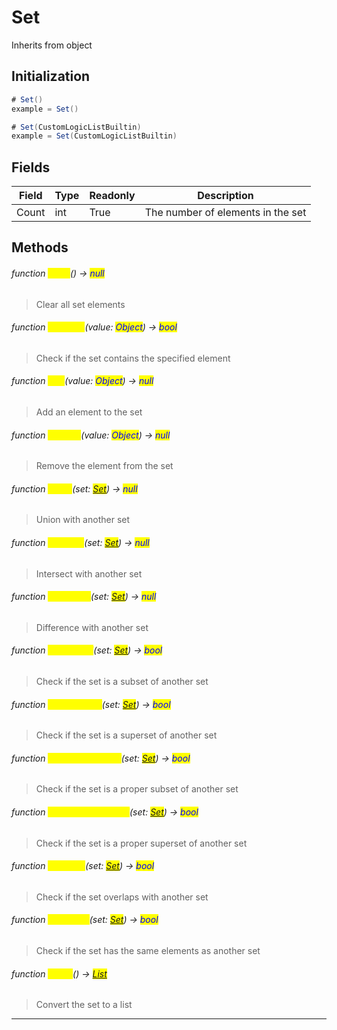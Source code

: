 # Set
Inherits from object
## Initialization
```csharp
# Set()
example = Set()

# Set(CustomLogicListBuiltin)
example = Set(CustomLogicListBuiltin)
```
## Fields
|Field|Type|Readonly|Description|
|---|---|---|---|
|Count|int|True|The number of elements in the set|
## Methods
###### function <mark style="color:yellow;">Clear</mark>() → <mark style="color:blue;">null</mark>
> Clear all set elements

###### function <mark style="color:yellow;">Contains</mark>(value: <mark style="color:blue;">Object</mark>) → <mark style="color:blue;">bool</mark>
> Check if the set contains the specified element

###### function <mark style="color:yellow;">Add</mark>(value: <mark style="color:blue;">Object</mark>) → <mark style="color:blue;">null</mark>
> Add an element to the set

###### function <mark style="color:yellow;">Remove</mark>(value: <mark style="color:blue;">Object</mark>) → <mark style="color:blue;">null</mark>
> Remove the element from the set

###### function <mark style="color:yellow;">Union</mark>(set: <mark style="color:blue;">[Set](../objects/Set.md)</mark>) → <mark style="color:blue;">null</mark>
> Union with another set

###### function <mark style="color:yellow;">Intersect</mark>(set: <mark style="color:blue;">[Set](../objects/Set.md)</mark>) → <mark style="color:blue;">null</mark>
> Intersect with another set

###### function <mark style="color:yellow;">Difference</mark>(set: <mark style="color:blue;">[Set](../objects/Set.md)</mark>) → <mark style="color:blue;">null</mark>
> Difference with another set

###### function <mark style="color:yellow;">IsSubsetOf</mark>(set: <mark style="color:blue;">[Set](../objects/Set.md)</mark>) → <mark style="color:blue;">bool</mark>
> Check if the set is a subset of another set

###### function <mark style="color:yellow;">IsSupersetOf</mark>(set: <mark style="color:blue;">[Set](../objects/Set.md)</mark>) → <mark style="color:blue;">bool</mark>
> Check if the set is a superset of another set

###### function <mark style="color:yellow;">IsProperSubsetOf</mark>(set: <mark style="color:blue;">[Set](../objects/Set.md)</mark>) → <mark style="color:blue;">bool</mark>
> Check if the set is a proper subset of another set

###### function <mark style="color:yellow;">IsProperSupersetOf</mark>(set: <mark style="color:blue;">[Set](../objects/Set.md)</mark>) → <mark style="color:blue;">bool</mark>
> Check if the set is a proper superset of another set

###### function <mark style="color:yellow;">Overlaps</mark>(set: <mark style="color:blue;">[Set](../objects/Set.md)</mark>) → <mark style="color:blue;">bool</mark>
> Check if the set overlaps with another set

###### function <mark style="color:yellow;">SetEquals</mark>(set: <mark style="color:blue;">[Set](../objects/Set.md)</mark>) → <mark style="color:blue;">bool</mark>
> Check if the set has the same elements as another set

###### function <mark style="color:yellow;">ToList</mark>() → <mark style="color:blue;">[List](../objects/List.md)</mark>
> Convert the set to a list


---

